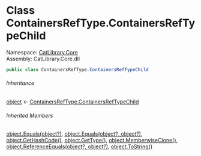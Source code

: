 ﻿# Class ContainersRefType.ContainersRefTypeChild

Namespace: [CatLibrary.Core](CatLibrary.Core.md)  
Assembly: CatLibrary.Core.dll

```csharp
public class ContainersRefType.ContainersRefTypeChild
```

###### Inheritance

[object](https://learn.microsoft.com/dotnet/api/system.object) ← 
[ContainersRefType.ContainersRefTypeChild](CatLibrary.Core.ContainersRefType.ContainersRefTypeChild.md)

###### Inherited Members

[object.Equals\(object?\)](https://learn.microsoft.com/dotnet/api/system.object.equals\#system\-object\-equals\(system\-object\)), 
[object.Equals\(object?, object?\)](https://learn.microsoft.com/dotnet/api/system.object.equals\#system\-object\-equals\(system\-object\-system\-object\)), 
[object.GetHashCode\(\)](https://learn.microsoft.com/dotnet/api/system.object.gethashcode), 
[object.GetType\(\)](https://learn.microsoft.com/dotnet/api/system.object.gettype), 
[object.MemberwiseClone\(\)](https://learn.microsoft.com/dotnet/api/system.object.memberwiseclone), 
[object.ReferenceEquals\(object?, object?\)](https://learn.microsoft.com/dotnet/api/system.object.referenceequals), 
[object.ToString\(\)](https://learn.microsoft.com/dotnet/api/system.object.tostring)

